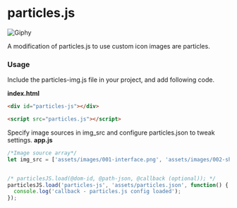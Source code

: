 # particles.js

![Giphy](https://media.giphy.com/media/xT9IgwJXQDlciFPExG/giphy.gif)


A modification of particles.js to use custom icon images are particles.

### Usage
Include the particles-img.js file in your project, and add following code.

**index.html**
```html
<div id="particles-js"></div>

<script src="particles.js"></script>
```

Specify image sources in img_src and configure particles.json to tweak settings.
**app.js**
```javascript
/*Image source array*/
let img_src = ['assets/images/001-interface.png', 'assets/images/002-share.png', 'assets/images/003-key.png','assets/images/004-front.png','assets/images/005-reception.png','assets/images/006-bed.png','assets/images/007-hotel.png','assets/images/008-room.png','assets/images/009-like.png'];


/* particlesJS.load(@dom-id, @path-json, @callback (optional)); */
particlesJS.load('particles-js', 'assets/particles.json', function() {
  console.log('callback - particles.js config loaded');
});
```